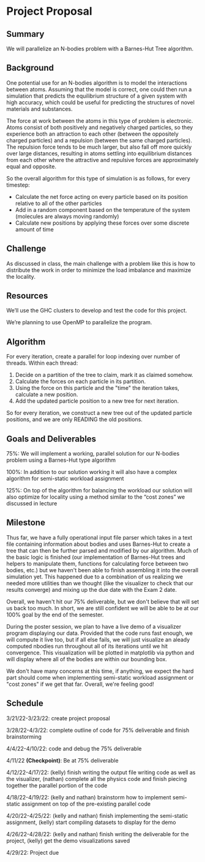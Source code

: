 # Project Proposal

## Summary
We will parallelize an N-bodies problem with a Barnes-Hut Tree algorithm.

## Background
One potential use for an N-bodies algorithm is to model the interactions between atoms. Assuming that the model is correct, one could then run a simulation that predicts the equilibrium structure of a given system with high accuracy, which could be useful for predicting the structures of novel materials and substances.

The force at work between the atoms in this type of problem is electronic. Atoms consist of both positively and negatively charged particles, so they experience both an attraction to each other (between the oppositely charged particles) and a repulsion (between the same charged particles). The repulsion force tends to be much larger, but also fall off more quickly over large distances, resulting in atoms settling into equilibrium distances from each other where the attractive and repulsive forces are approximately equal and opposite.

So the overall algorithm for this type of simulation is as follows, for every timestep:
- Calculate the net force acting on every particle based on its position relative to all of the other particles
- Add in a random component based on the temperature of the system (molecules are always moving randomly)
- Calculate new positions by applying these forces over some discrete amount of time

## Challenge
As discussed in class, the main challenge with a problem like this is how to distribute the work in order to minimize the load imbalance and maximize the locality.

## Resources
We’ll use the GHC clusters to develop and test the code for this project.

We’re planning to use OpenMP to parallelize the program.

## Algorithm

For every iteration, create a parallel for loop indexing over number of threads. Within each thread:
1. Decide on a partition of the tree to claim, mark it as claimed somehow.
2. Calculate the forces on each particle in its partition.
3. Using the force on this particle and the "time" the iteration takes, calculate a new position.
4. Add the updated particle position to a new tree for next iteration.

So for every iteration, we construct a new tree out of the updated particle positions, and we are only READING the old positions.

## Goals and Deliverables
75%: We will implement a working, parallel solution for our N-bodies problem using a Barnes-Hut type algorithm

100%: In addition to our solution working it will also have a complex algorithm for semi-static workload assignment

125%: On top of the algorithm for balancing the workload our solution will also optimize for locality using a method similar to the “cost zones” we discussed in lecture

## Milestone

Thus far, we have a fully operational input file parser which takes in a text file containing information about bodies and uses Barnes-Hut to create a tree that can then be further parsed and modified by our algorithm. Much of the basic logic is finished (our implementation of Barnes-Hut trees and helpers to manipulate them, functions for calculating force between two bodies, etc.) but we haven't been able to finish assembling it into the overall simulation yet. This happened due to a combination of us realizing we needed more utilities than we thought (like the visualizer to check that our results converge) and mixing up the due date with the Exam 2 date.

Overall, we haven't hit our 75% deliverable, but we don't believe that will set us back too much. In short, we are still confident we will be able to be at our 100% goal by the end of the semester.

During the poster session, we plan to have a live demo of a visualizer program displaying our data. Provided that the code runs fast enough, we will compute it live too, but if all else fails, we will just visualize an aleady computed nbodies run throughout all of its iterations until we hit convergence. This visualization will be plotted in matplotlib via python and will display where all of the bodies are within our bounding box. 

We don't have many concerns at this time, if anything, we expect the hard part should come when implementing semi-static workload assignment or "cost zones" if we get that far. Overall, we're feeling good!

## Schedule
3/21/22-3/23/22: create project proposal

3/28/22-4/3/22: complete outline of code for 75% deliverable and finish brainstorming

4/4/22-4/10/22: code and debug the 75% deliverable

4/11/22 **(Checkpoint)**: Be at 75% deliverable

4/12/22-4/17/22: (kelly) finish writing the output file writing code as well as the visualizer, (nathan) complete all the physics code and finish piecing together the parallel portion of the code

4/18/22-4/19/22: (kelly and nathan) brainstorm how to implement semi-static assignment on top of the pre-existing parallel code

4/20/22-4/25/22: (kelly and nathan) finish implementing the semi-static assignment, (kelly) start compiling datasets to display for the demo

4/26/22-4/28/22: (kelly and nathan) finish writing the deliverable for the project, (kelly) get the demo visualizations saved

4/29/22: Project due
